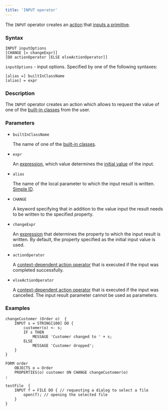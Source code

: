 ```yaml
---
title: 'INPUT operator'
---
```


The `INPUT` operator creates an [action](Actions.md) that [inputs a primitive](Primitive_input_INPUT.md).

### Syntax

    INPUT inputOptions 
    [CHANGE [= changeExpr]]
    [DO actionOperator [ELSE elseActionOperator]]

`inputOptions` - input options. Specified by one of the following syntaxes:

    [alias =] builtInClassName
    [alias] = expr

### Description

The `INPUT` operator creates an action which allows to request the value of one of the [built-in classes](Built-in_classes.md) from the user.

### Parameters

- `builtInClassName`

    The name of one of the [built-in classes](Built-in_classes.md). 

- `expr`

    An [expression](Expression.md), which value determines the [initial value](Value_input.md#initial) of the input.

- `alias`

    The name of the local parameter to which the input result is written. [Simple ID](IDs.md#id).

- `CHANGE`

    A keyword specifying that in addition to the value input the result needs to be written to the specified property.

- `changeExpr`

    An [expression](Expression.md) that determines the property to which the input result is written. By default, the property specified as the initial input value is used.

- `actionOperator`

    A [context-dependent action operator](Action_operators.md#contextdependent) that is executed if the input was completed successfully.

- `elseActionOperator`

    A [context-dependent action operator](Action_operators.md#contextdependent) that is executed if the input was cancelled. The input result parameter cannot be used as parameters.

### Examples

```lsf
changeCustomer (Order o)  {
    INPUT s = STRING[100] DO {
        customer(o) <- s;
        IF s THEN
            MESSAGE 'Customer changed to ' + s;
        ELSE
            MESSAGE 'Customer dropped';
    }
}

FORM order
    OBJECTS o = Order
    PROPERTIES(o) customer ON CHANGE changeCustomer(o)
;

testFile  {
    INPUT f = FILE DO { // requesting a dialog to select a file
        open(f); // opening the selected file
    }
}
```

